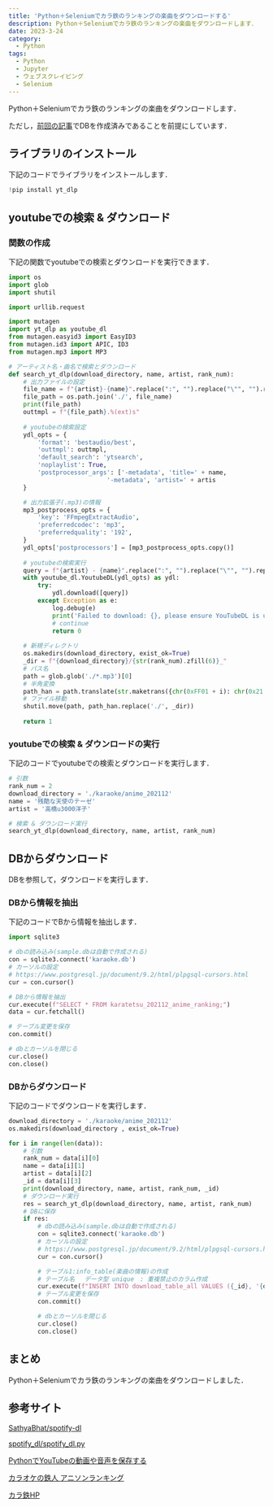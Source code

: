 ```yaml
---
title: 'Python＋Seleniumでカラ鉄のランキングの楽曲をダウンロードする'
description: Python＋Seleniumでカラ鉄のランキングの楽曲をダウンロードします．
date: 2023-3-24
category: 
  - Python
tags:
  - Python
  - Jupyter
  - ウェブスクレイピング
  - Selenium
---
```


<!-- https://www.hamlet-engineer.com -->
Python＋Seleniumでカラ鉄のランキングの楽曲をダウンロードします．

ただし，[前回の記事]()でDBを作成済みであることを前提にしています．

<!-- more -->

<ClientOnly>
  <CallInArticleAdsense />
</ClientOnly>



## ライブラリのインストール
下記のコードでライブラリをインストールします．
```python
!pip install yt_dlp
```

## youtubeでの検索 & ダウンロード

### 関数の作成
下記の関数でyoutubeでの検索とダウンロードを実行できます．

```python
import os
import glob
import shutil

import urllib.request

import mutagen
import yt_dlp as youtube_dl
from mutagen.easyid3 import EasyID3
from mutagen.id3 import APIC, ID3
from mutagen.mp3 import MP3

# アーティスト名・曲名で検索とダウンロード
def search_yt_dlp(download_directory, name, artist, rank_num):
    # 出力ファイルの設定
    file_name = f"{artist}-{name}".replace(":", "").replace("\"", "").replace("\'", "").replace("u3000", "").replace("／", "_").replace("．", "_")
    file_path = os.path.join('./', file_name)
    print(file_path)
    outtmpl = f"{file_path}.%(ext)s"
    
    # youtubeの検索設定
    ydl_opts = {
        'format': 'bestaudio/best',
        'outtmpl': outtmpl,
        'default_search': 'ytsearch',
        'noplaylist': True,
        'postprocessor_args': ['-metadata', 'title=' + name,
                           '-metadata', 'artist=' + artis
    }

    # 出力拡張子(.mp3)の情報
    mp3_postprocess_opts = {
        'key': 'FFmpegExtractAudio',
        'preferredcodec': 'mp3',
        'preferredquality': '192',
    }
    ydl_opts['postprocessors'] = [mp3_postprocess_opts.copy()]
    
    # youtubeの検索実行
    query = f"{artist} - {name}".replace(":", "").replace("\"", "").replace("u3000", "")
    with youtube_dl.YoutubeDL(ydl_opts) as ydl:
        try:
            ydl.download([query])
        except Exception as e:
            log.debug(e)
            print('Failed to download: {}, please ensure YouTubeDL is up-to-date. '.format(query))
            # continue
            return 0
            
    # 新規ディレクトリ
    os.makedirs(download_directory, exist_ok=True)
    _dir = f"{download_directory}/{str(rank_num).zfill(6)}_"
    # パス名
    path = glob.glob('./*.mp3')[0]
    # 半角変換
    path_han = path.translate(str.maketrans({chr(0xFF01 + i): chr(0x21 + i) for i in range(94)}))
    # ファイル移動
    shutil.move(path, path_han.replace('./', _dir))
    
    return 1
```

### youtubeでの検索 & ダウンロードの実行
下記のコードでyoutubeでの検索とダウンロードを実行します．

```python
# 引数
rank_num = 2
download_directory = './karaoke/anime_202112'
name = '残酷な天使のテーゼ'
artist = '高橋u3000洋子'

# 検索 & ダウンロード実行
search_yt_dlp(download_directory, name, artist, rank_num)
```

## DBからダウンロード
DBを参照して，ダウンロードを実行します．

### DBから情報を抽出
下記のコードでBから情報を抽出します．
```python
import sqlite3

# dbの読み込み(sample.dbは自動で作成される)
con = sqlite3.connect('karaoke.db')
# カーソルの設定
# https://www.postgresql.jp/document/9.2/html/plpgsql-cursors.html
cur = con.cursor()

# DBから情報を抽出
cur.execute(f"SELECT * FROM karatetsu_202112_anime_ranking;")
data = cur.fetchall()

# テーブル変更を保存
con.commit()

# dbとカーソルを閉じる
cur.close()
con.close()
```

### DBからダウンロード
下記のコードでダウンロードを実行します．
```python
download_directory = './karaoke/anime_202112'
os.makedirs(download_directory , exist_ok=True)

for i in range(len(data)):
    # 引数
    rank_num = data[i][0]
    name = data[i][1]
    artist = data[i][2]
    _id = data[i][3]
    print(download_directory, name, artist, rank_num, _id)
    # ダウンロード実行
    res = search_yt_dlp(download_directory, name, artist, rank_num)
    # DBに保存
    if res:
        # dbの読み込み(sample.dbは自動で作成される)
        con = sqlite3.connect('karaoke.db')
        # カーソルの設定
        # https://www.postgresql.jp/document/9.2/html/plpgsql-cursors.html
        cur = con.cursor()

        # テーブル1:info_table(楽曲の情報)の作成
        # テーブル名 　データ型 unique　: 重複禁止のカラム作成
        cur.execute(f"INSERT INTO download_table_all VALUES ({_id}, '{download_directory.split('/')[-1]}', {rank_num}, '{name}', '{artist}');")
        # テーブル変更を保存
        con.commit()

        # dbとカーソルを閉じる
        cur.close()
        con.close()
```

## まとめ
Python＋Seleniumでカラ鉄のランキングの楽曲をダウンロードしました．

## 参考サイト
[SathyaBhat/spotify-dl](https://github.com/SathyaBhat/spotify-dl)

[spotify_dl/spotify_dl.py](https://github.com/SathyaBhat/spotify-dl/blob/master/spotify_dl/spotify_dl.py)

[PythonでYouTubeの動画や音声を保存する](https://hihan.hatenablog.com/entry/2020/09/14/143630)

[カラオケの鉄人 アニソンランキング](https://www.karatetsu.com/animegame/pickup/ranking.php)

[カラ鉄HP](https://www.karatetsu.com/index.shtml)

<ClientOnly>
  <CallInArticleAdsense />
</ClientOnly>
